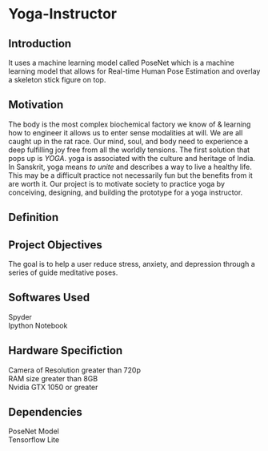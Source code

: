 # Yoga-Instructor

## Introduction
It uses a machine learning model called PoseNet which is a machine learning model that allows for Real-time Human Pose Estimation and overlay a skeleton stick figure on top.


## Motivation
The body is the most complex biochemical factory we know of & learning how to engineer it allows us to enter sense modalities at will. 
We are all caught up in the rat race. Our mind, soul, and body need to experience a deep fulfilling joy free from all the worldly tensions. The first solution that pops up is *YOGA*.
yoga is associated with the culture and heritage of India. In Sanskrit, yoga means *to unite* and describes a way to live a healthy life. This may be a difficult practice not necessarily fun but the benefits from it are worth it.
Our project is to motivate society to practice yoga by conceiving, designing, and building the prototype for a yoga instructor.

## Definition


## Project Objectives
The goal is to help a user reduce stress, anxiety, and depression through a series of guide meditative poses.

## Softwares Used
Spyder</br>
Ipython Notebook</br>


## Hardware Specifiction
Camera of Resolution greater than 720p</br>
RAM size greater than 8GB</br>
Nvidia GTX 1050 or greater</br>

## Dependencies
PoseNet Model</br>
Tensorflow Lite
